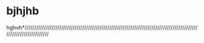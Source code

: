 # bjhjhb
hghvh*////////////////////////////////////////////////////////////////////////////////////////////////////////////////
